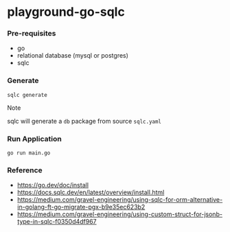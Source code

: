 # playground-go-sqlc

### Pre-requisites

- go
- relational database (mysql or postgres)
- sqlc

### Generate

```
sqlc generate
```

> [!NOTE]
> sqlc will generate a `db` package from source `sqlc.yaml`

### Run Application

```
go run main.go
```

### Reference

- <https://go.dev/doc/install>
- <https://docs.sqlc.dev/en/latest/overview/install.html>
- <https://medium.com/gravel-engineering/using-sqlc-for-orm-alternative-in-golang-ft-go-migrate-pgx-b9e35ec623b2>
- <https://medium.com/gravel-engineering/using-custom-struct-for-jsonb-type-in-sqlc-f0350d4df967>
